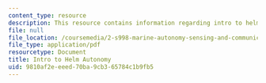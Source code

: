 ```yaml
---
content_type: resource
description: This resource contains information regarding intro to helm autonomy.
file: null
file_location: /coursemedia/2-s998-marine-autonomy-sensing-and-communications-spring-2012/9810af2eeeed70ba9cb365784c1b9fb5_MIT2_S998S12_Lab06.pdf
file_type: application/pdf
resourcetype: Document
title: Intro to Helm Autonomy
uid: 9810af2e-eeed-70ba-9cb3-65784c1b9fb5
---
```

